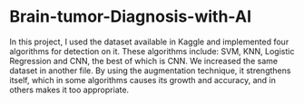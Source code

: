 # Brain-tumor-Diagnosis-with-AI
In this project, I used the dataset available in Kaggle and implemented four algorithms for detection on it. These algorithms include: SVM, KNN, Logistic Regression and CNN, the best of which is CNN. We increased the same dataset in another file. By using the augmentation technique, it strengthens itself, which in some algorithms causes its growth and accuracy, and in others makes it too appropriate.

